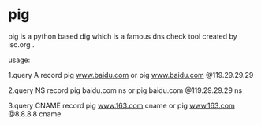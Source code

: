# pig

pig is a python based dig which is a famous dns check tool created by isc.org .

usage:

1.query A record
pig www.baidu.com or pig www.baidu.com @119.29.29.29

2.query NS record
pig baidu.com ns or pig baidu.com @119.29.29.29 ns

3.query CNAME record
pig www.163.com cname or pig www.163.com @8.8.8.8 cname
